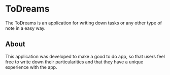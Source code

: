 # ToDreams
The ToDreams is an application for writing down tasks or any other type of note in a easy way.

## About
This application was developed to make a good to do app, so that users feel free to write down their particularities and that they have a unique experience with the app.